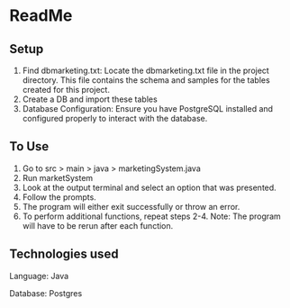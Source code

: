 # ReadMe

## Setup
1. Find dbmarketing.txt: Locate the dbmarketing.txt file in the project directory. This file contains the schema and samples for the tables created for this project.
2. Create a DB and import these tables
3. Database Configuration: Ensure you have PostgreSQL installed and configured properly to interact with the database.

## To Use
1. Go to src > main > java > marketingSystem.java
2. Run marketSystem
3. Look at the output terminal and select an option that was presented.
4. Follow the prompts.
5. The program will either exit successfully or throw an error.
6. To perform additional functions, repeat steps 2-4. Note: The program will have to be rerun after each function.

## Technologies used
Language: Java

Database: Postgres

